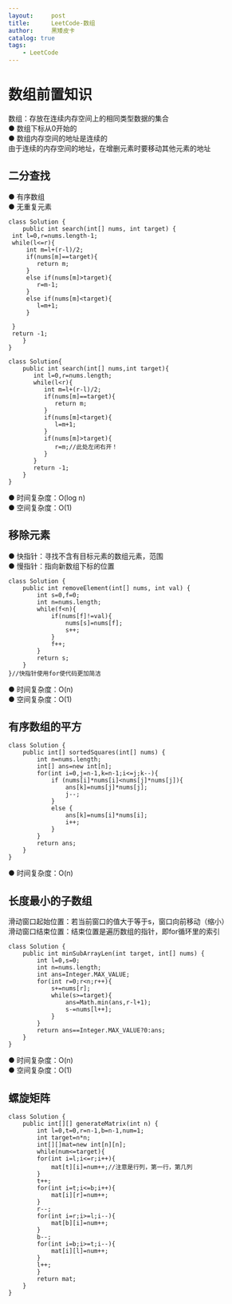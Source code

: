```yaml
---
layout:     post
title:      LeetCode-数组
author:     黑矮皮卡
catalog: true
tags:
    - LeetCode
---
```


# 数组前置知识
数组：存放在连续内存空间上的相同类型数据的集合  
● 数组下标从0开始的  
● 数组内存空间的地址是连续的  
由于连续的内存空间的地址，在增删元素时要移动其他元素的地址  


## 二分查找
● 有序数组  
● 无重复元素
```
class Solution {
    public int search(int[] nums, int target) {
 int l=0,r=nums.length-1;
 while(l<=r){
     int m=l+(r-l)/2;
     if(nums[m]==target){
        return m;
     }
     else if(nums[m]>target){
        r=m-1;
     }
     else if(nums[m]<target){
        l=m+1;
     }

 }
 return -1;
    }
}
```
```
class Solution{
    public int search(int[] nums,int target){
       int l=0,r=nums.length;
       while(l<r){
          int m=l+(r-l)/2;
          if(nums[m]==target){
             return m;
          }
          if(nums[m]<target){
             l=m+1;
          }
          if(nums[m]>target){
             r=m;//此处左闭右开！
          }
       }
       return -1;
    }
}
```
● 时间复杂度：O(log n)  
● 空间复杂度：O(1)

## 移除元素
● 快指针：寻找不含有目标元素的数组元素，范围  
● 慢指针：指向新数组下标的位置
```
class Solution {
    public int removeElement(int[] nums, int val) {
        int s=0,f=0;
        int n=nums.length;
        while(f<n){
            if(nums[f]!=val){
                nums[s]=nums[f];
                s++;
            }
            f++;
        }
        return s;
    }
}//快指针使用for使代码更加简洁
```
● 时间复杂度：O(n)  
● 空间复杂度：O(1)

## 有序数组的平方
```
class Solution {
    public int[] sortedSquares(int[] nums) {
        int n=nums.length;
        int[] ans=new int[n];
        for(int i=0,j=n-1,k=n-1;i<=j;k--){
            if (nums[i]*nums[i]<nums[j]*nums[j]){
                ans[k]=nums[j]*nums[j];
                j--;
            }
            else {
                ans[k]=nums[i]*nums[i];
                i++;
            }
        }
        return ans;
    }
}
```
● 时间复杂度：O(n)

## 长度最小的子数组
滑动窗口起始位置：若当前窗口的值大于等于s，窗口向前移动（缩小）  
滑动窗口结束位置：结束位置是遍历数组的指针，即for循环里的索引  
```
class Solution {
    public int minSubArrayLen(int target, int[] nums) {
        int l=0,s=0;
        int n=nums.length;
        int ans=Integer.MAX_VALUE;
        for(int r=0;r<n;r++){
            s+=nums[r];
            while(s>=target){
                ans=Math.min(ans,r-l+1);
                s-=nums[l++];
            }
        }
        return ans==Integer.MAX_VALUE?0:ans;
    }
}
```
● 时间复杂度：O(n)  
● 空间复杂度：O(1)

## 螺旋矩阵
```
class Solution {
    public int[][] generateMatrix(int n) {
        int l=0,t=0,r=n-1,b=n-1,num=1;
        int target=n*n;
        int[][]mat=new int[n][n];
        while(num<=target){
        for(int i=l;i<=r;i++){
            mat[t][i]=num++;//注意是行列，第一行，第几列
        }
        t++;
        for(int i=t;i<=b;i++){
            mat[i][r]=num++;
        }
        r--;
        for(int i=r;i>=l;i--){
            mat[b][i]=num++;
        }
        b--;
        for(int i=b;i>=t;i--){
            mat[i][l]=num++;
        }
        l++;
        }
        return mat;
    }
}
```
